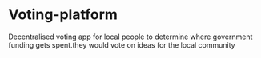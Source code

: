 # Voting-platform
Decentralised voting app for local people to determine where government funding gets spent.they would vote on ideas for the local community 
